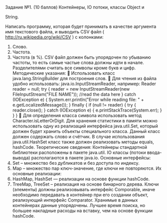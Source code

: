 Задание №1. (10 баллов) Контейнеры, IO потоки, классы Object и

String.

Написать программу, которая будет принимать в качестве аргумента имя текстового файла,
и выводить CSV файл ( http://ru.wikipedia.org/wiki/CSV ) с колонками:
1. Слово.
2. Частота.
3. Частота (в %).
CSV файл должен быть упорядочен по убыванию частоты, то есть самые частые слова
должны идти в начале. Разделителями считать все символы кроме букв и цифр.
Методические указания:
 Использовать класс java.lang.StringBuilder для построения слов.
 Для чтения из файла удобно использовать: java.io.InputStreamReader, например:
Reader reader = null;
try
{
reader = new InputStreamReader(new FileInputStream(&quot;FILE NAME&quot;));
//read the data here
}
catch (IOException e)
{
System.err.println(&quot;Error while reading file: &quot; + e.getLocalizedMessage());
}
finally
{
if (null != reader)
{
try
{
reader.close();
}
catch (IOException e)
{
e.printStackTrace(System.err);
}
}
}
 Для определения класса символа использовать метод Character.isLetterOrDigit. Для
хранения статистики в памяти можно использовать одну из реализаций интерфейса
java.util.Set, который должен будет хранить объекты специального класса. Данный
класс должен содержать слово и счётчик. В случае использования java.util.HashSet
класс также должен реализовать методы equals, hashCode.
Теоретические сведения:
Контейнеры стандартной библиотеки расположены в пакете java.util. IO классы (потоки
ввода-вывода) располагаются в пакете java.io.
Основные интерфейсы:
1. Set – множество без дубликатов и без доступа по индексу.
2. Map – множество пар ключ-значение, где ключи не повторяются.
Их основные реализации:
1. HashMap, HashSet — реализации на основе функции hashCode.
2. TreeMap, TreeSet – реализация на основе бинарного дерева. Ключи (элементы)
должны реализовывать интерфейс Comporable, иначе необходимо передавать в
контейнер при его создании объект, реализующий интерфейс Comparator.
Хранимые в данных контейнерах данные упорядочены. Лучшее время поиска, но
большее накладные расходы на вставку, чем на основе функции hashCode.
